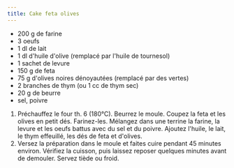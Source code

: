 ```yaml
---
title: Cake feta olives
---
```


-   200 g de farine
-   3 oeufs
-   1 dl de lait
-   1 dl d'huile d'olive (remplacé par l'huile de tournesol)
-   1 sachet de levure
-   150 g de feta
-   75 g d'olives noires dénoyautées (remplacé par des vertes)
-   2 branches de thym (ou 1 cc de thym sec)
-   20 g de beurre
-   sel, poivre

1.  Préchauffez le four th. 6 (180°C). Beurrez le moule. Coupez la feta
    et les olives en petit dés. Farinez-les. Mélangez dans une terrine
    la farine, la levure et les oeufs battus avec du sel et du poivre.
    Ajoutez l'huile, le lait, le thym effeuillé, les dés de feta et
    d'olives.
2.  Versez la préparation dans le moule et faites cuire pendant 45
    minutes environ. Vérifiez la cuisson, puis laissez reposer quelques
    minutes avant de demouler. Servez tiède ou froid.
